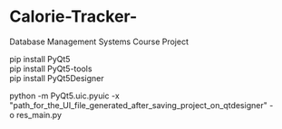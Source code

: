 # Calorie-Tracker-
Database Management Systems Course Project

pip install PyQt5 </br>
pip install PyQt5-tools </br>
pip install PyQt5Designer</br>

python -m PyQt5.uic.pyuic -x "path_for_the_UI_file_generated_after_saving_project_on_qtdesigner" -o res_main.py </br>
